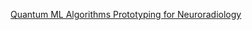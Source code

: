 [Quantum ML Algorithms Prototyping for Neuroradiology](https://www.chemicalqdevice.com/quantum-ml-algorithms-prototyping-for-neuroradiology)
